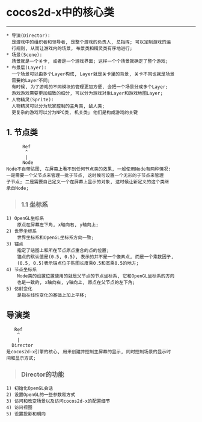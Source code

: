 # **cocos2d-x中的核心类**
***

    * 导演(Director): 
      是游戏中的组织者和领导者, 是整个游戏的负责人, 总指挥; 可以定制游戏的运
      行规则, 从而让游戏内的场景, 布景类和精灵类有序地进行;
    * 场景(Scene):
      场景就是一个关卡, 或者是一个游戏界面; 这样一个个场景就确定了整个游戏;
    * 布景层(Layer):
      一个场景可以由多个Layer构成, Layer就是关卡里的背景, 关卡不同也就是场景
      需要的Layer不同; 
      有时候, 为了游戏的不同模块的管理更加方便, 会把一个场景分成多个Layer; 
      游戏游戏需要更加细致的细分, 可以分为游戏对象Layer和游戏地图Layer;
    * 人物精灵(Sprite):
      人物精灵可以分为玩家控制的主角类, 敌人类; 
      更复杂的游戏可以分为NPC类, 机关类; 他们是构成游戏的关键



## **1. 节点类**
          Ref
           ^
           |
          Node
    Node不自带贴图, 在屏幕上看不到任何节点类的效果, 一般使用Node有两种情况:
    一是需要一个父节点来管理一批子节点, 这时候可设置一个无形的子节点来管理
    子节点; 二是需要自己定义一个在屏幕上显示的对象, 这时候让新定义的这个类继
    承自Node;
> ### **1.1 坐标系**
    1) OpenGL坐标系
        原点在屏幕左下角, x轴向右, y轴向上;
    2) 世界坐标系
        世界坐标系和OpenGL坐标系方向一致;
    3) 锚点
        指定了贴图上和所在节点原点重合的点的位置;
        锚点的默认值是(0.5, 0.5), 表示的并不是一个像素点, 而是一个乘数因子, 
        (0.5, 0.5)表示锚点位于贴图长度乘0.5和宽乘0.5的地方;
    4) 节点坐标系
        Node类的设置位置使用的就是父节点的节点坐标系, 它和OpenGL坐标系的方向
        也是一致的, x轴向右, y轴向上, 原点在父节点的左下角;
    5) 仿射变化
        是指在线性变化的基础上加上平移;



## **导演类**
       Ref
        ^
        |
      Director
    是cocos2d-x引擎的核心, 用来创建并控制主屏幕的显示, 同时控制场景的显示时
    间和显示方式;
> ### **Director的功能**
    1) 初始化OpenGL会话
    2) 设置OpenGL的一些参数和方式
    3) 访问和改变场景以及访问cocos2d-x的配置细节
    4) 访问视图
    5) 设置投影和朝向
